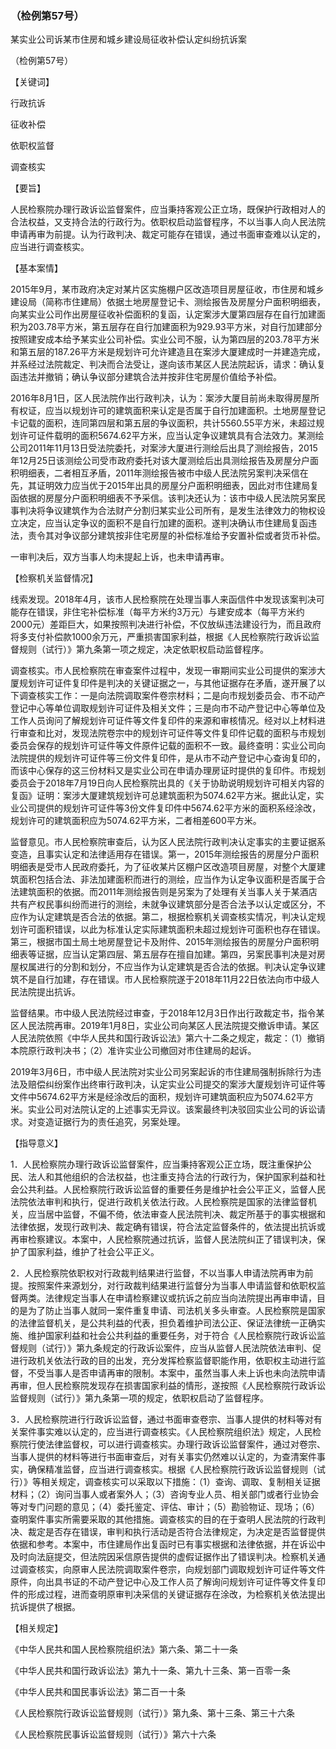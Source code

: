 ### （检例第57号）
某实业公司诉某市住房和城乡建设局征收补偿认定纠纷抗诉案

（检例第57号）

【关键词】

行政抗诉

征收补偿

依职权监督

调查核实

【要旨】

人民检察院办理行政诉讼监督案件，应当秉持客观公正立场，既保护行政相对人的合法权益，又支持合法的行政行为。依职权启动监督程序，不以当事人向人民法院申请再审为前提。认为行政判决、裁定可能存在错误，通过书面审查难以认定的，应当进行调查核实。

【基本案情】

2015年9月，某市政府决定对某片区实施棚户区改造项目房屋征收，市住房和城乡建设局（简称市住建局）依据土地房屋登记卡、测绘报告及房屋分户面积明细表，向某实业公司作出房屋征收补偿面积的复函，认定案涉大厦第四层存在自行加建面积为203.78平方米，第五层存在自行加建面积为929.93平方米，对自行加建部分按照建安成本给予某实业公司补偿。实业公司不服，认为第四层的203.78平方米和第五层的187.26平方米是规划许可允许建造且在案涉大厦建成时一并建造完成，并系经过法院裁定、判决而合法受让，遂向该市某区人民法院起诉，请求：确认复函违法并撤销；确认争议部分建筑合法并按非住宅房屋价值给予补偿。

2016年8月1日，区人民法院作出行政判决，认为：案涉大厦目前尚未取得房屋所有权证，应当以规划许可的建筑面积来认定是否属于自行加建面积。土地房屋登记卡记载的面积，连同第四层和第五层的争议面积，共计5560.55平方米，未超过规划许可证件载明的面积5674.62平方米，应当认定争议建筑具有合法效力。某测绘公司2011年11月13日受法院委托，对案涉大厦进行测绘后出具了测绘报告，2015年12月25日该测绘公司受市政府委托对该大厦测绘后出具测绘报告及房屋分户面积明细表，二者相互矛盾，2011年测绘报告被市中级人民法院另案判决采信在先，其证明效力应当优于2015年出具的房屋分户面积明细表，因此对市住建局复函依据的房屋分户面积明细表不予采信。该判决还认为：该市中级人民法院另案民事判决将争议建筑作为合法财产分割归某实业公司所有，是发生法律效力的物权设立决定，应当认定争议的面积不是自行加建的面积。遂判决确认市住建局复函违法，责令其对争议部分建筑按非住宅房屋的补偿标准给予安置补偿或者货币补偿。

一审判决后，双方当事人均未提起上诉，也未申请再审。

【检察机关监督情况】

线索发现。2018年4月，该市人民检察院在处理当事人来函信件中发现该案判决可能存在错误，非住宅补偿标准（每平方米约3万元）与建安成本（每平方米约2000元）差距巨大，如果按照判决进行补偿，不仅放纵违法建设行为，而且政府将多支付补偿款1000余万元，严重损害国家利益，根据《人民检察院行政诉讼监督规则（试行）》第九条第一项之规定，决定依职权启动监督程序。

调查核实。市人民检察院在审查案件过程中，发现一审期间实业公司提供的案涉大厦规划许可证件复印件是判决的关键证据之一，与其他证据存在矛盾，遂开展了以下调查核实工作：一是向法院调取案件卷宗材料；二是向市规划委员会、市不动产登记中心等单位调取规划许可证件及相关文件；三是向市不动产登记中心等单位及工作人员询问了解规划许可证件等文件复印件的来源和审核情况。经对以上材料进行审查和比对，发现法院卷宗中的规划许可证件等文件复印件记载的面积与市规划委员会保存的规划许可证件等文件原件记载的面积不一致。最终查明：实业公司向法院提供的规划许可证件等三份文件复印件，是从市不动产登记中心查询复印的，而该中心保存的这三份材料又是实业公司在申请办理房证时提供的复印件。市规划委员会于2018年7月19日向人民检察院出具的《关于协助说明规划许可相关内容的复函》证明：案涉大厦建筑规划许可总建筑面积为5074.62平方米。据此认定，实业公司提供的规划许可证件等3份文件复印件中5674.62平方米的面积系经涂改，规划许可的建筑面积应为5074.62平方米，二者相差600平方米。

监督意见。市人民检察院审查后，认为区人民法院行政判决认定事实的主要证据系变造，且事实认定和法律适用存在错误。第一，2015年测绘报告的房屋分户面积明细表是受市人民政府委托，为了征收某片区棚户区改造项目房屋，对整个大厦建筑面积包括合法、非法加建面积而进行的测绘，应当作为认定争议面积是否属于合法建筑面积的依据。而2011年测绘报告则是另案为了处理有关当事人关于某酒店共有产权民事纠纷而进行的测绘，未就争议建筑部分是否合法予以认定或区分，不应作为认定建筑是否合法的依据。第二，根据检察机关调查核实情况，判决认定规划许可面积错误，以此为标准认定实际建筑面积未超过规划许可面积也存在错误。第三，根据市国土局土地房屋登记卡及附件、2015年测绘报告的房屋分户面积明细表等证据，应当认定第四层、第五层存在擅自加建。第四，另案民事判决是对房屋权属进行的分割和划分，不应当作为认定建筑是否合法的依据。判决认定争议建筑不是自行加建，存在错误。市人民检察院遂于2018年11月22日依法向市中级人民法院提出抗诉。

监督结果。市中级人民法院经过审查，于2018年12月3日作出行政裁定书，指令某区人民法院再审。2019年1月8日，实业公司向某区人民法院提交撤诉申请。某区人民法院依照《中华人民共和国行政诉讼法》第六十二条之规定，裁定：（1）撤销本院原行政判决书；（2）准许实业公司撤回对市住建局的起诉。

2019年3月6日，市中级人民法院对实业公司另案起诉的市住建局强制拆除行为违法及赔偿纠纷案作出终审行政判决，认定实业公司提交的案涉大厦规划许可证件等文件中5674.62平方米是经涂改后的面积，规划许可建筑面积应为5074.62平方米。实业公司对法院认定的上述事实无异议。该案最终判决驳回实业公司的诉讼请求。对变造证据行为的责任追究，另案处理。

【指导意义】

1．人民检察院办理行政诉讼监督案件，应当秉持客观公正立场，既注重保护公民、法人和其他组织的合法权益，也注重支持合法的行政行为，保护国家利益和社会公共利益。人民检察院行政诉讼监督的重要任务是维护社会公平正义，监督人民法院依法审判和执行，促进行政机关依法行政。人民检察院是国家的法律监督机关，应当居中监督，不偏不倚，依法审查人民法院判决、裁定所基于的事实根据和法律依据，发现行政判决、裁定确有错误，符合法定监督条件的，依法提出抗诉或再审检察建议。本案中，人民检察院通过抗诉，监督人民法院纠正了错误判决，保护了国家利益，维护了社会公平正义。

2．人民检察院依职权对行政裁判结果进行监督，不以当事人申请法院再审为前提。按照案件来源划分，对行政裁判结果进行监督分为当事人申请监督和依职权监督两类。法律规定当事人在申请检察建议或抗诉之前应当向法院提出再审申请，目的是为了防止当事人就同一案件重复申请、司法机关多头审查。人民检察院是国家的法律监督机关，是公共利益的代表，担负着维护司法公正、保证法律统一正确实施、维护国家利益和社会公共利益的重要任务，对于符合《人民检察院行政诉讼监督规则（试行）》第九条规定的行政诉讼案件，应当从监督人民法院依法审判、促进行政机关依法行政的目的出发，充分发挥检察监督职能作用，依职权主动进行监督，不受当事人是否申请再审的限制。本案中，虽然当事人未上诉也未向法院申请再审，但人民检察院发现存在损害国家利益的情形，遂按照《人民检察院行政诉讼监督规则（试行）》第九条第一项的规定，依职权启动了监督程序。

3．人民检察院进行行政诉讼监督，通过书面审查卷宗、当事人提供的材料等对有关案件事实难以认定的，应当进行调查核实。《人民检察院组织法》规定，人民检察院行使法律监督权，可以进行调查核实。办理行政诉讼监督案件，通过对卷宗、当事人提供的材料等进行书面审查后，对有关事实仍然难以认定的，为查清案件事实，确保精准监督，应当进行调查核实。根据《人民检察院行政诉讼监督规则（试行）》等相关规定，调查核实可以采取以下措施：（1）查询、调取、复制相关证据材料；（2）询问当事人或者案外人；（3）咨询专业人员、相关部门或者行业协会等对专门问题的意见；（4）委托鉴定、评估、审计；（5）勘验物证、现场；（6）查明案件事实所需要采取的其他措施。调查核实的目的在于查明人民法院的行政判决、裁定是否存在错误，审判和执行活动是否符合法律规定，为决定是否监督提供依据和参考。本案中，市住建局作出复函时已有事实根据和法律依据，并在诉讼中及时向法庭提交，但法院因采信原告提供的虚假证据作出了错误判决。检察机关通过调查核实，向原审人民法院调取案件卷宗，向规划部门调取规划许可证件等文件原件，向出具书证的不动产登记中心及工作人员了解询问规划许可证件等文件复印件的形成过程，进而查明原审判决采信的关键证据存在涂改，为检察机关依法提出抗诉提供了根据。

【相关规定】

《中华人民共和国人民检察院组织法》第六条、第二十一条

《中华人民共和国行政诉讼法》第九十一条、第九十三条、第一百零一条

《中华人民共和国民事诉讼法》第二百一十条

《人民检察院行政诉讼监督规则（试行）》第九条、第十三条、第三十六条

《人民检察院民事诉讼监督规则（试行）》第六十六条
